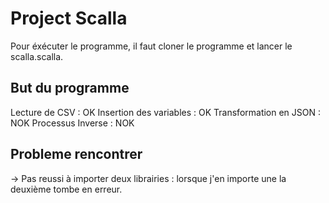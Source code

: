 # Project Scalla

Pour éxécuter le programme, il faut cloner le programme et lancer le scalla.scalla.

## But du programme

Lecture de CSV : OK
Insertion des variables : OK
Transformation en JSON : NOK
Processus Inverse : NOK

## Probleme rencontrer

-> Pas reussi à importer deux librairies : lorsque j'en importe une la deuxième tombe en erreur.
 
